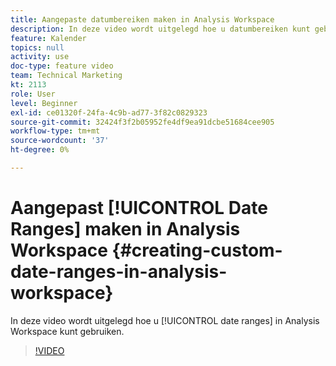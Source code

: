 ```yaml
---
title: Aangepaste datumbereiken maken in Analysis Workspace
description: In deze video wordt uitgelegd hoe u datumbereiken kunt gebruiken in Analysis Workspace.
feature: Kalender
topics: null
activity: use
doc-type: feature video
team: Technical Marketing
kt: 2113
role: User
level: Beginner
exl-id: ce01320f-24fa-4c9b-ad77-3f82c0829323
source-git-commit: 32424f3f2b05952fe4df9ea91dcbe51684cee905
workflow-type: tm+mt
source-wordcount: '37'
ht-degree: 0%

---
```


# Aangepast [!UICONTROL Date Ranges] maken in Analysis Workspace {#creating-custom-date-ranges-in-analysis-workspace}

In deze video wordt uitgelegd hoe u [!UICONTROL date ranges] in Analysis Workspace kunt gebruiken.

>[!VIDEO](https://video.tv.adobe.com/v/23975/?quality=12)
